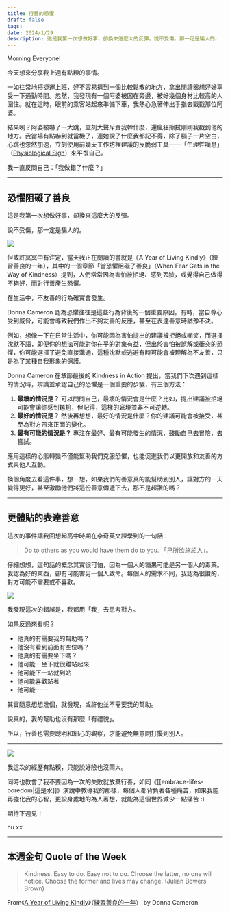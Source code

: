 ```yaml
---
title: 行善的恐懼
draft: false
tags: 
date: 2024/1/29
description: 這是我第一次想做好事，卻換來這麼大的反彈。說不受傷，那一定是騙人的。
---
```

Morning Everyone!

今天想來分享我上週有點糗的事情。

一如往常地搭捷運上班，好不容易擠到一個比較鬆散的地方，拿出閱讀器想好好享受一下通勤時間。忽然，我發現有一個阿婆被困在旁邊，被好幾個身材比較高的人圍住。就在這時，眼前的乘客站起來準備下車，我熱心急著伸出手指去戳戳那位阿婆。

結果咧？阿婆被嚇了一大跳，立刻大聲斥責我幹什麼，還瘋狂擦拭剛剛我戳到他的地方。我當場有點嚇到就當機了，連她說了什麼我都記不得，除了腦子一片空白，心跳也忽然加速，立刻使用前幾天工作坊裡建議的反脆弱工具——「生理性嘆息」（[Physiological Sigh](https://www.youtube.com/watch?v=kSZKIupBUuc&ref=chinghannhu.com)）來平復自己。

我一直反問自己：「我做錯了什麼？」

---

## **恐懼阻礙了善良**

這是我第一次想做好事，卻換來這麼大的反彈。

說不受傷，那一定是騙人的。

![](https://media.tenor.com/9B9vIY2Gfu4AAAAC/the-muppets-kermit-the-frog.gif)

但或許冥冥中有注定，當天我正在閱讀的書就是《A Year of Living Kindly》（練習善良的一年），其中的一個章節「當恐懼阻礙了善良」（When Fear Gets in the Way of Kindness）提到，人們常常因為害怕被拒絕、感到丟臉，或覺得自己做得不夠好，而對行善產生恐懼。

在生活中，不友善的行為確實會發生。

Donna Cameron 認為恐懼往往是這些行為背後的一個重要原因。有時，當自尊心受到威脅，可能會導致我們作出不夠友善的反應，甚至在表達善意時猶豫不決。

例如，想像一下在日常生活中，你可能因為害怕提出的建議被拒絕或嘲笑，而選擇沈默不語，即便你的想法可能對你在乎的對象有益，但出於害怕被誤解或衝突的恐懼，你可能選擇了避免直接溝通，這種沈默或逃避有時可能會被理解為不友善，只是為了某種自我形象的保護。

Donna Cameron 在章節最後的 Kindness in Action 提出，當我們下次遇到這樣的情況時，辨識並承認自己的恐懼是一個重要的步驟，有三個方法：

1. **最壞的情況是？** 可以問問自己，最壞的情況會是什麼？比如，提出建議被拒絕可能會讓你感到尷尬，但記得，這樣的窘境並非不可逆轉。
2. **最好的情況是？** 然後再想想，最好的情況是什麼？你的建議可能會被接受，甚至為對方帶來正面的變化。
3. **最有可能的情況是？** 專注在最好、最有可能發生的情況，鼓勵自己去冒險，去嘗試。

應用這樣的心態轉變不僅能幫助我們克服恐懼，也能促進我們以更開放和友善的方式與他人互動。

換個角度去看這件事，想一想，如果我們的善意真的能幫助到別人，讓對方的一天變得更好，甚至激勵他們將這份善意傳遞下去，那不是超讚的嗎？

---

## **更體貼的表達善意**

這次的事件讓我回想起高中時期在李奇英文課學到的一句話：

> Do to others as you would have them do to you. 「己所欲施於人」。

仔細想想，這句話的概念其實很可怕，因為一個人的糖果可能是另一個人的毒藥。我認為好的東西，卻有可能害另一個人致命。每個人的需求不同，我認為很讚的，對方可能不需要或不喜歡。

![](https://media.tenor.com/QYZ-8C4S7YgAAAAC/minions-me.gif)

我發現這次的錯誤是，我都用「我」去思考對方。

如果反過來看呢？
- 他真的有需要我的幫助嗎？
- 他沒有看到前面有空位嗎？
- 他真的有需要坐下嗎？
- 他可能一坐下就很難站起來
- 他可能下一站就到站
- 他可能喜歡站著
- 他可能⋯⋯

其實隨意想想幾個，就發現，或許他並不需要我的幫助。

說真的，我的幫助也沒有那麼「有禮貌」。

所以，行善也需要聰明和細心的觀察，才能避免無意間打擾到別人。

---

![](https://media.tenor.com/0PEgYCqZjYwAAAAC/youre-a-good-person-joe-goldberg.gif)

我這次的經歷有點糗，只能說好險也沒鬧大。

同時也教會了我不要因為一次的失敗就放棄行善，如同《[[embrace-lifes-boredom|這是水]]》演說中教導我的那樣，每個人都背負著各種痛苦，如果我能再強化我的心智，更設身處地的為人著想，就能為這個世界減少一點痛苦 :)

期待下週見！

hu xx

---

## **本週金句 Quote of the Week**

> Kindness. Easy to do. Easy not to do. Choose the latter, no one will notice. Choose the former and lives may change. (Julian Bowers Brown)

From《[A Year of Living Kindly](https://r10.to/hN2l9g?ref=chinghannhu.com)》（[練習善良的一年](https://r10.to/hN2lPH?ref=chinghannhu.com)） by Donna Cameron